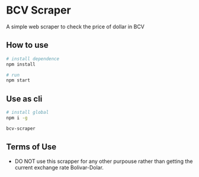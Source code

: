 # BCV Scraper

A simple web scraper to check the price of dollar in BCV

## How to use

```sh
# install dependence
npm install

# run
npm start
```

## Use as cli

```sh
# install global
npm i -g

bcv-scraper
```

## Terms of Use
- DO NOT use this scrapper for any other purpouse rather than getting the current exchange rate Bolivar-Dolar.